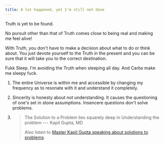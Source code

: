 ```yaml
---
title: A lot happened, yet I'm still not done
---
```


Truth is yet to be found. 

No pursuit other than that of Truth comes close to being real and making me feel alive! 

With Truth, you don't have to make a decision about what to do or think about. You just devote yourself to the Truth in the present and you can be sure that it will take you to the correct destination. 

Fukk Sleep. I'm avoiding the Truth when sleeping all day. And Carbs make me sleepy fuck. 



1. The entire Universe is within me and accessible by changing my frequency as to resonate with it and understand it completely. 

	

2. Sincerity is honesty about not understanding. It causes the questioning of one's set in stone assumptions. Insencere questions don't solve problems.

	

3. > The Solution to a Problem lies squarely deep in Understanding the problem --- Kapil Gupta, MD 
	>
	> Also listen to <a href="https://www.youtube.com/watch?v=sBtuqpNZwio" target="_blank" rel="noopener">Master Kapil Gupta speaking about solutions to problems</a>.
